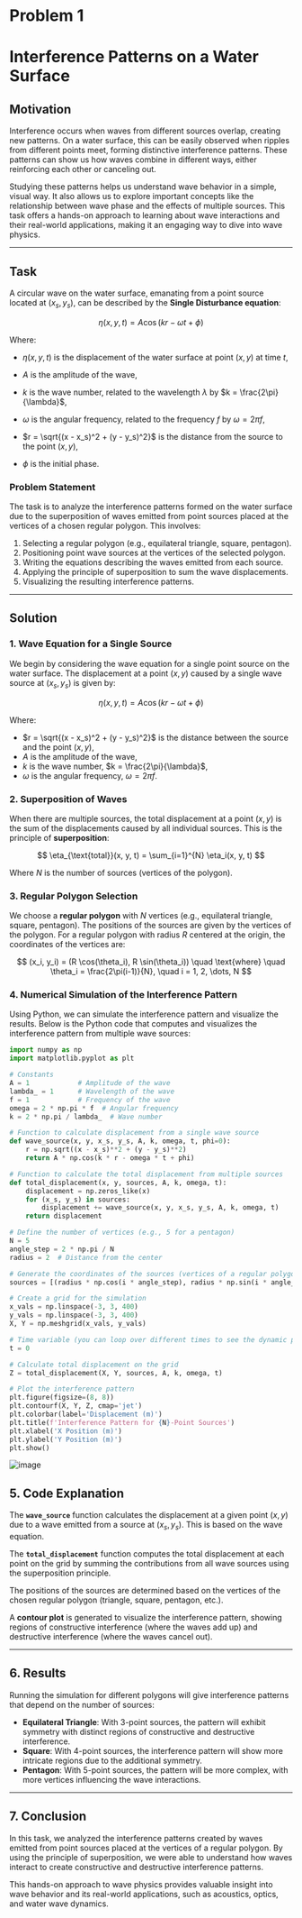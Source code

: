 # Problem 1
# Interference Patterns on a Water Surface

## Motivation

Interference occurs when waves from different sources overlap, creating new patterns. On a water surface, this can be easily observed when ripples from different points meet, forming distinctive interference patterns. These patterns can show us how waves combine in different ways, either reinforcing each other or canceling out.

Studying these patterns helps us understand wave behavior in a simple, visual way. It also allows us to explore important concepts like the relationship between wave phase and the effects of multiple sources. This task offers a hands-on approach to learning about wave interactions and their real-world applications, making it an engaging way to dive into wave physics.

---

## Task

A circular wave on the water surface, emanating from a point source located at $(x_s, y_s)$, can be described by the **Single Disturbance equation**:

$$
\eta(x, y, t) = A \cos(k r - \omega t + \phi)
$$

Where:

- $\eta(x, y, t)$ is the displacement of the water surface at point $(x, y)$ at time $t$,
  
- $A$ is the amplitude of the wave,
  
- $k$ is the wave number, related to the wavelength $\lambda$ by $k = \frac{2\pi}{\lambda}$,
  
- $\omega$ is the angular frequency, related to the frequency $f$ by $\omega = 2\pi f$,
  
- $r = \sqrt{(x - x_s)^2 + (y - y_s)^2}$ is the distance from the source to the point $(x, y)$,
  
- $\phi$ is the initial phase.

### Problem Statement

The task is to analyze the interference patterns formed on the water surface due to the superposition of waves emitted from point sources placed at the vertices of a chosen regular polygon. This involves:

1. Selecting a regular polygon (e.g., equilateral triangle, square, pentagon).
2. Positioning point wave sources at the vertices of the selected polygon.
3. Writing the equations describing the waves emitted from each source.
4. Applying the principle of superposition to sum the wave displacements.
5. Visualizing the resulting interference patterns.

---

## Solution

### 1. Wave Equation for a Single Source

We begin by considering the wave equation for a single point source on the water surface. The displacement at a point $(x, y)$ caused by a single wave source at $(x_s, y_s)$ is given by:

$$
\eta(x, y, t) = A \cos(k r - \omega t + \phi)
$$

Where:
- $r = \sqrt{(x - x_s)^2 + (y - y_s)^2}$ is the distance between the source and the point $(x, y)$,
- $A$ is the amplitude of the wave,
- $k$ is the wave number, $k = \frac{2\pi}{\lambda}$,
- $\omega$ is the angular frequency, $\omega = 2\pi f$.

### 2. Superposition of Waves

When there are multiple sources, the total displacement at a point $(x, y)$ is the sum of the displacements caused by all individual sources. This is the principle of **superposition**:

$$
\eta_{\text{total}}(x, y, t) = \sum_{i=1}^{N} \eta_i(x, y, t)
$$

Where $N$ is the number of sources (vertices of the polygon).

### 3. Regular Polygon Selection

We choose a **regular polygon** with $N$ vertices (e.g., equilateral triangle, square, pentagon). The positions of the sources are given by the vertices of the polygon. For a regular polygon with radius $R$ centered at the origin, the coordinates of the vertices are:

$$
(x_i, y_i) = (R \cos(\theta_i), R \sin(\theta_i)) \quad \text{where} \quad \theta_i = \frac{2\pi(i-1)}{N}, \quad i = 1, 2, \dots, N
$$

### 4. Numerical Simulation of the Interference Pattern

Using Python, we can simulate the interference pattern and visualize the results. Below is the Python code that computes and visualizes the interference pattern from multiple wave sources:

```python
import numpy as np
import matplotlib.pyplot as plt

# Constants
A = 1            # Amplitude of the wave
lambda_ = 1      # Wavelength of the wave
f = 1            # Frequency of the wave
omega = 2 * np.pi * f  # Angular frequency
k = 2 * np.pi / lambda_  # Wave number

# Function to calculate displacement from a single wave source
def wave_source(x, y, x_s, y_s, A, k, omega, t, phi=0):
    r = np.sqrt((x - x_s)**2 + (y - y_s)**2)
    return A * np.cos(k * r - omega * t + phi)

# Function to calculate the total displacement from multiple sources
def total_displacement(x, y, sources, A, k, omega, t):
    displacement = np.zeros_like(x)
    for (x_s, y_s) in sources:
        displacement += wave_source(x, y, x_s, y_s, A, k, omega, t)
    return displacement

# Define the number of vertices (e.g., 5 for a pentagon)
N = 5
angle_step = 2 * np.pi / N
radius = 2  # Distance from the center

# Generate the coordinates of the sources (vertices of a regular polygon)
sources = [(radius * np.cos(i * angle_step), radius * np.sin(i * angle_step)) for i in range(N)]

# Create a grid for the simulation
x_vals = np.linspace(-3, 3, 400)
y_vals = np.linspace(-3, 3, 400)
X, Y = np.meshgrid(x_vals, y_vals)

# Time variable (you can loop over different times to see the dynamic patterns)
t = 0

# Calculate total displacement on the grid
Z = total_displacement(X, Y, sources, A, k, omega, t)

# Plot the interference pattern
plt.figure(figsize=(8, 8))
plt.contourf(X, Y, Z, cmap='jet')
plt.colorbar(label='Displacement (m)')
plt.title(f'Interference Pattern for {N}-Point Sources')
plt.xlabel('X Position (m)')
plt.ylabel('Y Position (m)')
plt.show()
```
![image](https://github.com/user-attachments/assets/99aa2f8b-9c47-41d1-b3fc-ffe6936c51fb)

## 5. Code Explanation

The **`wave_source`** function calculates the displacement at a given point $(x, y)$ due to a wave emitted from a source at $(x_s, y_s)$. This is based on the wave equation.

The **`total_displacement`** function computes the total displacement at each point on the grid by summing the contributions from all wave sources using the superposition principle.

The positions of the sources are determined based on the vertices of the chosen regular polygon (triangle, square, pentagon, etc.).

A **contour plot** is generated to visualize the interference pattern, showing regions of constructive interference (where the waves add up) and destructive interference (where the waves cancel out).

---

## 6. Results

Running the simulation for different polygons will give interference patterns that depend on the number of sources:

- **Equilateral Triangle**: With 3-point sources, the pattern will exhibit symmetry with distinct regions of constructive and destructive interference.
- **Square**: With 4-point sources, the interference pattern will show more intricate regions due to the additional symmetry.
- **Pentagon**: With 5-point sources, the pattern will be more complex, with more vertices influencing the wave interactions.

---

## 7. Conclusion

In this task, we analyzed the interference patterns created by waves emitted from point sources placed at the vertices of a regular polygon. By using the principle of superposition, we were able to understand how waves interact to create constructive and destructive interference patterns. 

This hands-on approach to wave physics provides valuable insight into wave behavior and its real-world applications, such as acoustics, optics, and water wave dynamics.
